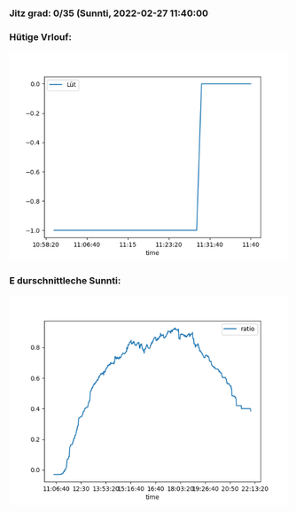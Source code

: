 ### Jitz grad: 0/35 (Sunnti, 2022-02-27 11:40:00

### Hütige Vrlouf:
![Graph](Today.png)

### E durschnittleche Sunnti:
![Graph](Sunnti.png)